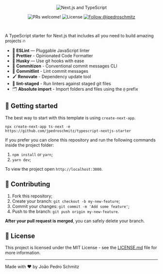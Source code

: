<p align="center">
  <img src="https://user-images.githubusercontent.com/26466516/107675802-36216b80-6c77-11eb-8db1-4d3407dc53d9.png" alt="Next.js and TypeScript">
</p>

<p align="center">
  <img src="https://img.shields.io/static/v1?label=PRs&message=welcome&style=for-the-badge&color=24B36B&labelColor=000000" alt="PRs welcome!" />

  <img alt="License" src="https://img.shields.io/github/license/jpedroschmitz/typescript-nextjs-starter?style=for-the-badge&color=24B36B&labelColor=000000">

  <a href="https://twitter.com/intent/follow?screen_name=jpedroschmitz">
    <img src="https://img.shields.io/twitter/follow/jpedroschmitz?style=for-the-badge&color=24B36B&labelColor=000000" alt="Follow @jpedroschmitz" />
  </a>
</p>

<br>

A TypeScript starter for Next.js that includes all you need to build amazing projects 🔥

- 📏 **ESLint** — Pluggable JavaScript linter
- 💖 **Prettier** - Opinionated Code Formatter
- 🐶 **Husky** — Use git hooks with ease
- 📄 **Commitizen** - Conventional commit messages CLI
- 🚓 **Commitlint** - Lint commit messages
- 🖌 **Renovate** - Dependency update tool
- 🚫 **lint-staged** - Run linters against staged git files
- 🗂 **Absolute import** - Import folders and files using the `@` prefix

## 🚀 Getting started

The best way to start with this template is using `create-next-app`.

```
npx create-next-app ts-next -e https://github.com/jpedroschmitz/typescript-nextjs-starter
```

If you prefer you can clone this repository and run the following commands inside the project folder:

1. `npm install` or `yarn`;
2. `yarn dev`;

To view the project open `http://localhost:3000`.

## 🤝 Contributing

1. Fork this repository;
2. Create your branch: `git checkout -b my-new-feature`;
3. Commit your changes: `git commit -m 'Add some feature'`;
4. Push to the branch: `git push origin my-new-feature`.

**After your pull request is merged**, you can safely delete your branch.

## 📝 License

This project is licensed under the MIT License - see the [LICENSE.md](LICENSE.md) file for more information.

---

<!-- TODO:
- Tela de avaliação de atividades
- Paginação de Comentários
-  -->

Made with ♥ by João Pedro Schmitz
